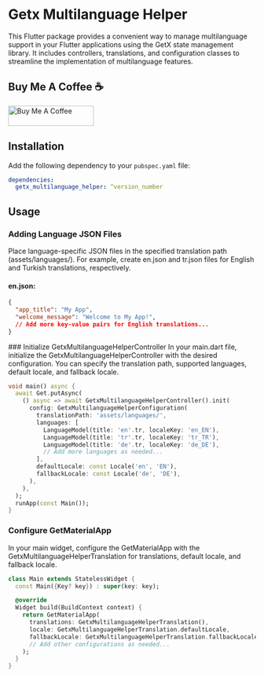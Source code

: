 # Getx Multilanguage Helper

This Flutter package provides a convenient way to manage multilanguage support in your Flutter applications using the GetX state management library. It includes controllers, translations, and configuration classes to streamline the implementation of multilanguage features.

## Buy Me A Coffee ☕️

<a href="https://www.buymeacoffee.com/altaysakarya" target="_blank"><img src="https://cdn.buymeacoffee.com/buttons/default-orange.png" alt="Buy Me A Coffee" height="41" width="174"></a>


## Installation

Add the following dependency to your `pubspec.yaml` file:

```yaml
dependencies:
  getx_multilanguage_helper: ^version_number
```

## Usage

### Adding Language JSON Files
Place language-specific JSON files in the specified translation path (assets/languages/). For example, create en.json and tr.json files for English and Turkish translations, respectively.

#### en.json:
```json
{
  "app_title": "My App",
  "welcome_message": "Welcome to My App!",
  // Add more key-value pairs for English translations...
}
```

### Initialize GetxMultilanguageHelperController
In your main.dart file, initialize the GetxMultilanguageHelperController with the desired configuration. You can specify the translation path, supported languages, default locale, and fallback locale.

```dart
void main() async {
  await Get.putAsync(
    () async => await GetxMultilanguageHelperController().init(
      config: GetxMultilanguageHelperConfiguration(
        translationPath: 'assets/languages/',
        languages: [
          LanguageModel(title: 'en'.tr, localeKey: 'en_EN'),
          LanguageModel(title: 'tr'.tr, localeKey: 'tr_TR'),
          LanguageModel(title: 'de'.tr, localeKey: 'de_DE'),
          // Add more languages as needed...
        ],
        defaultLocale: const Locale('en', 'EN'),
        fallbackLocale: const Locale('de', 'DE'),
      ),
    ),
  );
  runApp(const Main());
}
```

### Configure GetMaterialApp
In your main widget, configure the GetMaterialApp with the GetxMultilanguageHelperTranslation for translations, default locale, and fallback locale.

```dart
class Main extends StatelessWidget {
  const Main({Key? key}) : super(key: key);

  @override
  Widget build(BuildContext context) {
    return GetMaterialApp(
      translations: GetxMultilanguageHelperTranslation(),
      locale: GetxMultilanguageHelperTranslation.defaultLocale,
      fallbackLocale: GetxMultilanguageHelperTranslation.fallbackLocale,
      // Add other configurations as needed...
    );
  }
}
```


